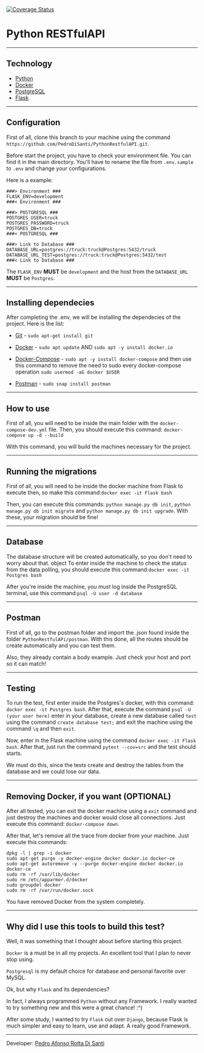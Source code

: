[![Coverage Status](https://coveralls.io/repos/github/PedroDiSanti/PythonRESTfulAPI/badge.svg?branch=master)](https://coveralls.io/github/PedroDiSanti/PythonRESTfulAPI?branch=master)
# Python RESTfulAPI

***

## Technology
- [Python](https://www.python.org/)
- [Docker](https://www.docker.com/)
- [PostgreSQL](https://www.postgresql.org/)
- [Flask](https://palletsprojects.com/p/flask/)

***

## Configuration

First of all, clone this branch to your machine using the command `https://github.com/PedroDiSanti/PythonRestfulAPI.git`.

Before start the project, you have to check your environment file. You can find it in the main directory.
You'll have to rename the file from `.env.sample` to `.env` and change your configurations.

Here is a example:
```
###> Environment ###
FLASK_ENV=development
###< Environment ###

###> POSTGRESQL ###
POSTGRES_USER=truck
POSTGRES_PASSWORD=truck
POSTGRES_DB=truck
###< POSTGRESQL ###

###> Link to Database ###
DATABASE_URL=postgres://truck:truck@Postgres:5432/truck
DATABASE_URL_TEST=postgres://truck:truck@Postgres:5432/test
###< Link to Database ###
```
The `FLASK_ENV` **MUST** be `development` and the host from the `DATABASE_URL` **MUST** be `Postgres`.

***

## Installing dependecies
After completing the .env, we will be installing the dependecies of the project. Here is the list:

- [Git](https://github.com/) - `sudo apt-get install git`

- [Docker](https://www.docker.com/) - `sudo apt update` AND `sudo apt -y install docker.io`

- [Docker-Compose](https://docs.docker.com/compose/) - `sudo apt -y install docker-compose` and then use this command 
to remove the need to sudo every docker-compose operation `sudo usermod -aG docker $USER`

- [Postman](https://www.getpostman.com/) -  `sudo snap install postman`

***

## How to use

First of all, you will need to be inside the main folder with the `docker-compose-dev.yml` file. Then, you should execute this command: `docker-compose up -d --build`

With this command, you will build the machines necessary for the project.

***

## Running the migrations

First of all, you will need to be inside the docker machine from Flask to execute then, so make this command:`docker exec -it Flask bash`

Then, you can execute this commands:
`python manage.py db init`, `python manage.py db init migrate` and `python manage.py db init upgrade`. With these, your migration should be fine!
***

## Database

The database structure will be created automatically, so you don't need to worry about that.
object
To enter inside the machine to check the status from the data polling, you should execute this command:`docker exec -it Postgres bash`

After you're inside the machine, you must log inside the PostgreSQL terminal, use this command:`psql -U user -d database`

***

## Postman

First of all, go to the postman folder and import the .json found inside the folder `PythonRestfulAPi/postman`. With this done, all the routes should be
create automatically and you can test them.

Also, they already contain a body example. Just check your host and port so it can match!

***

## Testing

To run the test, first enter inside the Postgres's docker, with this command: `docker exec -it Postgres bash`.
After that, execute the command `psql -U (your user here)` enter in your database, create a new database called `test` using the command 
`create database test;` and exit the machine using the command `\q` and then `exit`.

Now, enter in the Flask machine using the command `docker exec -it Flask bash`. After that, just run the command `pytest --cov=src` and the test should starts.

We must do this, since the tests create and destroy the tables from the database and we could lose our data.                  

***

## Removing Docker, if you want (OPTIONAL)
After all tested, you can exit the docker machine using a `exit` command and just destroy the machines and docker would close all connections. Just execute this command:
`docker-compose down`.

After that, let's remove all the trace from docker from your machine. Just execute this commands:
```
dpkg -l | grep -i docker
sudo apt-get purge -y docker-engine docker docker.io docker-ce  
sudo apt-get autoremove -y --purge docker-engine docker docker.io docker-ce 
sudo rm -rf /var/lib/docker
sudo rm /etc/apparmor.d/docker
sudo groupdel docker
sudo rm -rf /var/run/docker.sock
```
You have removed Docker from the system completely.

***

## Why did I use this tools to build this test?
Well, it was something that I thought about before starting this project.

`Docker` is a must be in all my projects. An excellent tool that I plan to never stop using.

`Postgresql` is my default choice for database and personal favorite over MySQL.

Ok, but why `Flask` and its dependencies? 

In fact, I always programmed `Python` without any Framework. I really wanted to 
try something new and this were a great chance! :^)

After some study, I wanted to try `Flask` out over `Django`, 
because Flask is much simpler and easy to learn, use and adapt. A really good Framework. 

***

Developer: [Pedro Afonso Rotta Di Santi](https://www.linkedin.com/in/pedro-afonso-rotta-di-santi-8842a017b/)
